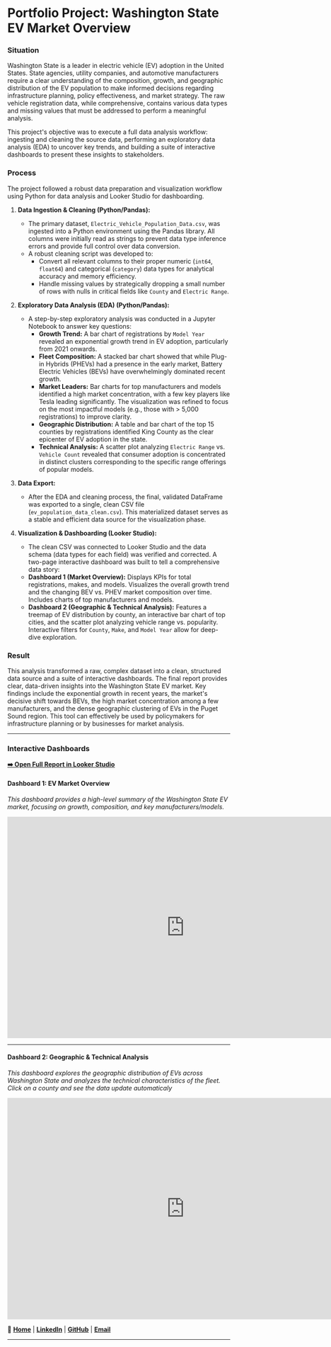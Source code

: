 # Portfolio Project: Washington State EV Market Overview

### Situation
Washington State is a leader in electric vehicle (EV) adoption in the United States. State agencies, utility companies, and automotive manufacturers require a clear understanding of the composition, growth, and geographic distribution of the EV population to make informed decisions regarding infrastructure planning, policy effectiveness, and market strategy. The raw vehicle registration data, while comprehensive, contains various data types and missing values that must be addressed to perform a meaningful analysis.

This project's objective was to execute a full data analysis workflow: ingesting and cleaning the source data, performing an exploratory data analysis (EDA) to uncover key trends, and building a suite of interactive dashboards to present these insights to stakeholders.

### Process
The project followed a robust data preparation and visualization workflow using Python for data analysis and Looker Studio for dashboarding.

1.  **Data Ingestion & Cleaning (Python/Pandas):**
    * The primary dataset, `Electric_Vehicle_Population_Data.csv`, was ingested into a Python environment using the Pandas library. All columns were initially read as strings to prevent data type inference errors and provide full control over data conversion.
    * A robust cleaning script was developed to:
        * Convert all relevant columns to their proper numeric (`int64`, `float64`) and categorical (`category`) data types for analytical accuracy and memory efficiency.
        * Handle missing values by strategically dropping a small number of rows with nulls in critical fields like `County` and `Electric Range`.

2.  **Exploratory Data Analysis (EDA) (Python/Pandas):**
    * A step-by-step exploratory analysis was conducted in a Jupyter Notebook to answer key questions:
        * **Growth Trend:** A bar chart of registrations by `Model Year` revealed an exponential growth trend in EV adoption, particularly from 2021 onwards.
        * **Fleet Composition:** A stacked bar chart showed that while Plug-in Hybrids (PHEVs) had a presence in the early market, Battery Electric Vehicles (BEVs) have overwhelmingly dominated recent growth.
        * **Market Leaders:** Bar charts for top manufacturers and models identified a high market concentration, with a few key players like Tesla leading significantly. The visualization was refined to focus on the most impactful models (e.g., those with > 5,000 registrations) to improve clarity.
        * **Geographic Distribution:** A table and bar chart of the top 15 counties by registrations identified King County as the clear epicenter of EV adoption in the state.
        * **Technical Analysis:** A scatter plot analyzing `Electric Range` vs. `Vehicle Count` revealed that consumer adoption is concentrated in distinct clusters corresponding to the specific range offerings of popular models.

3.  **Data Export:**
    * After the EDA and cleaning process, the final, validated DataFrame was exported to a single, clean CSV file (`ev_population_data_clean.csv`). This materialized dataset serves as a stable and efficient data source for the visualization phase.

4.  **Visualization & Dashboarding (Looker Studio):**
    * The clean CSV was connected to Looker Studio and the data schema (data types for each field) was verified and corrected. A two-page interactive dashboard was built to tell a comprehensive data story:
    * **Dashboard 1 (Market Overview):** Displays KPIs for total registrations, makes, and models. Visualizes the overall growth trend and the changing BEV vs. PHEV market composition over time. Includes charts of top manufacturers and models.
    * **Dashboard 2 (Geographic & Technical Analysis):** Features a treemap of EV distribution by county, an interactive bar chart of top cities, and the scatter plot analyzing vehicle range vs. popularity. Interactive filters for `County`, `Make`, and `Model Year` allow for deep-dive exploration.

### Result
This analysis transformed a raw, complex dataset into a clean, structured data source and a suite of interactive dashboards. The final report provides clear, data-driven insights into the Washington State EV market. Key findings include the exponential growth in recent years, the market's decisive shift towards BEVs, the high market concentration among a few manufacturers, and the dense geographic clustering of EVs in the Puget Sound region. This tool can effectively be used by policymakers for infrastructure planning or by businesses for market analysis.

---

### Interactive Dashboards

[**➡️ Open Full Report in Looker Studio**](https://lookerstudio.google.com/s/lJvZsrul2OQ)


#### Dashboard 1: EV Market Overview
*This dashboard provides a high-level summary of the Washington State EV market, focusing on growth, composition, and key manufacturers/models.*

<iframe width="800" height="500" src="https://lookerstudio.google.com/embed/reporting/0c14a8a1-b41b-4e26-99d1-d50b2546d257/page/Nx4OF" frameborder="0" style="border:0" allowfullscreen sandbox="allow-storage-access-by-user-activation allow-scripts allow-same-origin allow-popups allow-popups-to-escape-sandbox"></iframe>

---

#### Dashboard 2: Geographic & Technical Analysis
*This dashboard explores the geographic distribution of EVs across Washington State and analyzes the technical characteristics of the fleet. Click on a county and see the data update automaticaly*

<iframe width="800" height="500" src="https://lookerstudio.google.com/embed/reporting/0c14a8a1-b41b-4e26-99d1-d50b2546d257/page/p_196id0nrtd" frameborder="0" style="border:0" allowfullscreen sandbox="allow-storage-access-by-user-activation allow-scripts allow-same-origin allow-popups allow-popups-to-escape-sandbox"></iframe>


🔗 **[Home](https://righi17.github.io/reprighi01/)** | **[LinkedIn](https://www.linkedin.com/in/righi)** | **[GitHub](https://github.com/righi17)** | **[Email](mailto:gabriel.righi@hotmail.com)**

---
